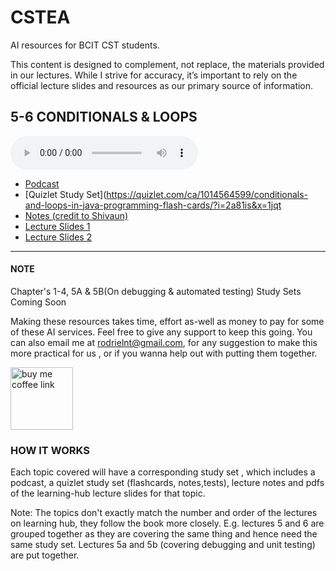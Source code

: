 # CSTEA
AI resources for  BCIT CST students.

This content is designed to complement, not replace, the materials provided in our lectures. While I strive for accuracy, it’s important to rely on the official lecture slides and resources as our primary source of information. 


## 5-6 CONDITIONALS & LOOPS

<audio controls="1" controlslist="nodownload nofullscreen noremoteplayback" src="./1510_JAVA/Chap%205_6_conditions_loops/podcast.wav">Your browser does not support the audio tag.</audio>

- [Podcast](./1510_JAVA/Chap%205_6_conditions_loops/podcast.wav)
- [Quizlet Study Set](https://quizlet.com/ca/1014564599/conditionals-and-loops-in-java-programming-flash-cards/?i=2a81is&x=1jqt
- [Notes (credit to Shivaun)](https://shiv-bartoo.notion.site/Java-Software-Solutions-Foundations-of-Program-Design-9th-Edition-165853d0af3842c1960e2dedcdfbaeec#18b64c098dfe808d9c34c3aff3c47037)
- [Lecture Slides 1](./1510_JAVA/Chap%205_6_conditions_loops/Chap_05_slides.pdf) 
- [Lecture Slides 2](./1510_JAVA/Chap%205_6_conditions_loops/Chap_06_slides.pdf)
<hr>


#### NOTE
Chapter's 1-4, 5A & 5B(On debugging & automated testing) Study Sets Coming Soon 



Making these resources takes time, effort as-well as money to pay for some of these AI services. Feel free to give any support to keep this going. You can also email me at rodrielnt@gmail.com, for any suggestion to make this more practical for us , or if you wanna help out with putting them together.  

<a href="https://buymeacoffee.com/rodrielntw"><img width="100px" src="https://cdn.buymeacoffee.com/buttons/v2/default-yellow.png" alt="buy me coffee link"></a>




### HOW IT WORKS
Each topic covered will have a corresponding study set , which includes a podcast, a quizlet study set (flashcards, notes,tests), lecture notes and pdfs of the learning-hub lecture slides for that topic.

Note: The topics don't exactly match the number and order of the lectures on learning hub, they follow the book more closely. E.g. lectures 5 and 6 are grouped together as they are covering the same thing and hence need the same study set. Lectures 5a and 5b (covering debugging and unit testing) are put together. 

